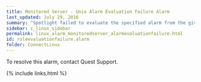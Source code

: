 ```yaml
---
title: ﻿Monitored Server - Unix Alarm Evaluation Failure Alarm
last_updated: July 29, 2016
summary: "Spotlight failed to evaluate the specified alarm from the given collection."
sidebar: c_linux_sidebar
permalink: linux_alarm_monitoredserver_alarmevaluationfailure.html
id: ruleevaluationfailure.alarm
folder: ConnectLinux
---
```



To resolve this alarm, contact Quest Support.


{% include links.html %}
